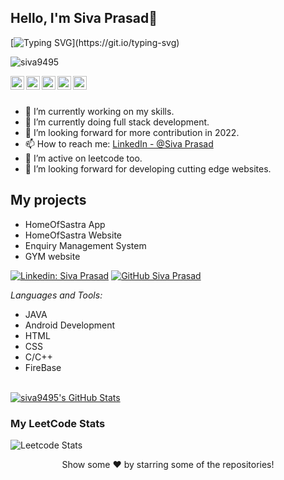 ## Hello, I'm Siva Prasad👋

[![Typing SVG](https://readme-typing-svg.herokuapp.com?size=25&color=1A9AF7&lines=I'm+a+Full+Stack+devloper;+and+a+coder.)](https://git.io/typing-svg)

<p align="left"> <img src="https://komarev.com/ghpvc/?username=siva9495&label=Views&color=blue&style=plastic" alt="siva9495"/> </p>

<a href="https://www.linkedin.com/in/kadiyala-siva-prasad/">
  <img align="left" alt="Siva Prasad Linkdein" width="22px" src="https://cdn.jsdelivr.net/npm/simple-icons@v3/icons/linkedin.svg" />
</a>
<a href="https://github.com/siva9495">
  <img align="left" alt="Siva Prasad Github" width="22px" src="https://cdn.jsdelivr.net/npm/simple-icons@v3/icons/github.svg" />
</a>
<a href="https://t.me/Ronaldo">
  <img align="left" alt="Siva Prasad Telegram" width="22px" src="https://cdn.jsdelivr.net/npm/simple-icons@v3/icons/telegram.svg" />
</a>
<a href="https://www.instagram.com/_siva_prasad_07/">
  <img align="left" alt="Siva Prasad Instagram" width="22px" src="https://cdn.jsdelivr.net/npm/simple-icons@v3/icons/instagram.svg" />
</a>
<a href="https://www.facebook.com/siva.kadiyala.142/">
  <img align="left" alt="Siva Prasad Facebook" width="22px" src="https://cdn.jsdelivr.net/npm/simple-icons@v3/icons/facebook.svg" />
</a>

<br/>
<br/> 


- 🔭 I’m currently working on my skills.
- 🌱 I’m currently doing full stack development.
- 🤔 I’m looking forward for more contribution in 2022.
- 📫 How to reach me: [LinkedIn - @Siva Prasad](https://www.linkedin.com/in/kadiyala-siva-prasad/)
- 🌱 I’m active on leetcode too.
- 🤔 I’m looking forward for developing cutting edge websites.

## My projects
- HomeOfSastra App
- HomeOfSastra Website
- Enquiry Management System
- GYM website

[![Linkedin: Siva Prasad](https://img.shields.io/badge/siva%20prasad-blue?style=flat-square&logo=Linkedin&logoColor=white&link=https://www.linkedin.com/in/kadiyala-siva-prasad/)](https://www.linkedin.com/in/kadiyala-siva-prasad/)
[![GitHub Siva Prasad](https://img.shields.io/github/followers/siva9495?label=follow&style=social)](https://github.com/siva9495)


*Languages and Tools:*  
- JAVA
- Android Development
- HTML
- CSS
- C/C++
- FireBase

<br/>
<a href="https://github.com/siva9495">
 <img align="center" src="https://github-readme-stats.vercel.app/api?username=siva9495&show_icons=true&theme=light&line_height=27" alt="siva9495's GitHub Stats"/>
</a>

### My LeetCode Stats
![Leetcode Stats](https://leetcode.card.workers.dev/?username=siva_07)

<div align="center">
Show some ❤️ by starring some of the repositories!
</div>
